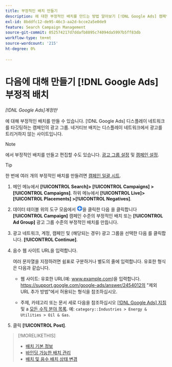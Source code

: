 ```yaml
---
title: 부정적인 배치 만들기
description: 에 대한 부정적인 배치를 만드는 방법 알아보기 [!DNL Google Ads] 캠페인 및 광고 그룹.
exl-id: 8bddfc12-de95-46c3-aa2d-bcce2a5e0de9
feature: Search Campaign Management
source-git-commit: 052574217d7ddafb8895c74094da5997b5ff83db
workflow-type: tm+mt
source-wordcount: '215'
ht-degree: 0%

---
```


# 다음에 대해 만들기 [!DNL Google Ads] 부정적 배치

*[!DNL Google Ads]계정만*

에 대해 부정적인 배치를 만들 수 있습니다. [!DNL Google Ads] 디스플레이 네트워크를 타깃팅하는 캠페인의 광고 그룹. 네거티브 배치는 디스플레이 네트워크에서 광고를 트리거하지 않는 사이트입니다.

>[!NOTE]
>에서 부정적인 배치를 만들고 편집할 수도 있습니다. [광고 그룹 설정](/help/search-social-commerce/campaign-management/campaigns/ad-group-manage.md) 및 [캠페인 설정](/help/search-social-commerce/campaign-management/campaigns/campaign-manage.md).

>[!TIP]
>한 번에 여러 개의 부정적인 배치를 만들려면 [캠페인 일괄 시트](/help/search-social-commerce/campaign-management/bulksheets/bulksheet-about.md).

1. 메인 메뉴에서 **[!UICONTROL Search]> [!UICONTROL Campaigns] >[!UICONTROL Campaigns]**. 하위 메뉴에서 **[!UICONTROL Live]> [!UICONTROL Placements] >[!UICONTROL Negatives]**.

1. 데이터 테이블 위의 도구 모음에서 ![만들기](/help/search-social-commerce/assets/add.png "만들기")을 클릭한 다음 을 클릭합니다 **[!UICONTROL Campaign]** 캠페인 수준의 부정적인 배치 또는 **[!UICONTROL Ad Group]** 광고 그룹 수준의 부정적인 배치를 만듭니다.

1. 광고 네트워크, 계정, 캠페인 및 (해당되는 경우) 광고 그룹을 선택한 다음 를 클릭합니다. **[!UICONTROL Continue]**.

1. 음수 웹 사이트 URL을 입력합니다.

   여러 문자열을 지정하려면 쉼표로 구분하거나 별도의 줄에 입력합니다. 유효한 형식은 다음과 같습니다.

   * 웹 사이트: 유효한 URL(예: www.example.com)을 입력합니다. https://support.google.com/google-ads/answer/2454012의 &quot;제외 URL 추가 방법&quot;에서 허용되는 형식을 참조하십시오.

   * 주제, 카테고리 또는 문서 세로 다음을 참조하십시오 [[!DNL Google Ads] 지침](https://support.google.com/google-ads/editor/answer/30517) 및 a [모든 수직 분야 목록](https://developers.google.com/adwords/api/docs/appendix/verticals). 예: `category::Industries > Energy & Utilities > Oil & Gas`.

1. 클릭 **[!UICONTROL Post]**.

>[!MORELIKETHIS]
>
>* [배치 기본 정보](placement-about.md)
>* [바인딩 가능한 배치 관리](placement-manage.md)
>* [배치 및 음수 배치 상태 변경](placement-status-edit.md)
